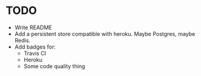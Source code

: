 # TODO


- Write README
- Add a persistent store compatible with heroku. Maybe Postgres, maybe Redis.
- Add badges for:
  - Travis CI
  - Heroku
  - Some code quality thing
